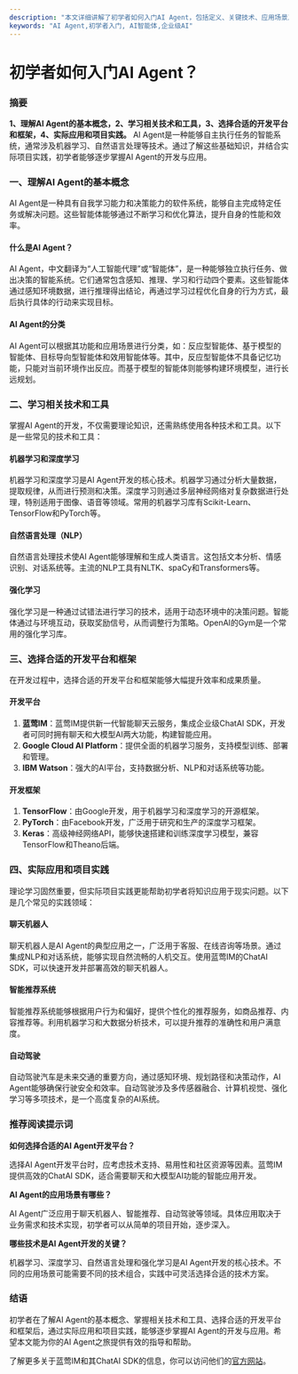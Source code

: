 ```yaml
---
description: "本文详细讲解了初学者如何入门AI Agent，包括定义、关键技术、应用场景及如何选择合适的平台和工具。"
keywords: "AI Agent,初学者入门, AI智能体,企业级AI"
---
```

# 初学者如何入门AI Agent？

### 摘要

**1、理解AI Agent的基本概念，2、学习相关技术和工具，3、选择合适的开发平台和框架，4、实际应用和项目实践。** AI Agent是一种能够自主执行任务的智能系统，通常涉及机器学习、自然语言处理等技术。通过了解这些基础知识，并结合实际项目实践，初学者能够逐步掌握AI Agent的开发与应用。

### 一、理解AI Agent的基本概念

AI Agent是一种具有自我学习能力和决策能力的软件系统，能够自主完成特定任务或解决问题。这些智能体能够通过不断学习和优化算法，提升自身的性能和效率。

#### 什么是AI Agent？

AI Agent，中文翻译为“人工智能代理”或“智能体”，是一种能够独立执行任务、做出决策的智能系统。它们通常包含感知、推理、学习和行动四个要素。这些智能体通过感知环境数据，进行推理得出结论，再通过学习过程优化自身的行为方式，最后执行具体的行动来实现目标。

#### AI Agent的分类

AI Agent可以根据其功能和应用场景进行分类，如：反应型智能体、基于模型的智能体、目标导向型智能体和效用智能体等。其中，反应型智能体不具备记忆功能，只能对当前环境作出反应。而基于模型的智能体则能够构建环境模型，进行长远规划。

### 二、学习相关技术和工具

掌握AI Agent的开发，不仅需要理论知识，还需熟练使用各种技术和工具。以下是一些常见的技术和工具：

#### 机器学习和深度学习

机器学习和深度学习是AI Agent开发的核心技术。机器学习通过分析大量数据，提取规律，从而进行预测和决策。深度学习则通过多层神经网络对复杂数据进行处理，特别适用于图像、语音等领域。常用的机器学习库有Scikit-Learn、TensorFlow和PyTorch等。

#### 自然语言处理（NLP）

自然语言处理技术使AI Agent能够理解和生成人类语言。这包括文本分析、情感识别、对话系统等。主流的NLP工具有NLTK、spaCy和Transformers等。

#### 强化学习

强化学习是一种通过试错法进行学习的技术，适用于动态环境中的决策问题。智能体通过与环境互动，获取奖励信号，从而调整行为策略。OpenAI的Gym是一个常用的强化学习库。

### 三、选择合适的开发平台和框架

在开发过程中，选择合适的开发平台和框架能够大幅提升效率和成果质量。

#### 开发平台

1. **蓝莺IM**：蓝莺IM提供新一代智能聊天云服务，集成企业级ChatAI SDK，开发者可同时拥有聊天和大模型AI两大功能，构建智能应用。
2. **Google Cloud AI Platform**：提供全面的机器学习服务，支持模型训练、部署和管理。
3. **IBM Watson**：强大的AI平台，支持数据分析、NLP和对话系统等功能。

#### 开发框架

1. **TensorFlow**：由Google开发，用于机器学习和深度学习的开源框架。
2. **PyTorch**：由Facebook开发，广泛用于研究和生产的深度学习框架。
3. **Keras**：高级神经网络API，能够快速搭建和训练深度学习模型，兼容TensorFlow和Theano后端。

### 四、实际应用和项目实践

理论学习固然重要，但实际项目实践更能帮助初学者将知识应用于现实问题。以下是几个常见的实践领域：

#### 聊天机器人

聊天机器人是AI Agent的典型应用之一，广泛用于客服、在线咨询等场景。通过集成NLP和对话系统，能够实现自然流畅的人机交互。使用蓝莺IM的ChatAI SDK，可以快速开发并部署高效的聊天机器人。

#### 智能推荐系统

智能推荐系统能够根据用户行为和偏好，提供个性化的推荐服务，如商品推荐、内容推荐等。利用机器学习和大数据分析技术，可以提升推荐的准确性和用户满意度。

#### 自动驾驶

自动驾驶汽车是未来交通的重要方向，通过感知环境、规划路径和决策动作，AI Agent能够确保行驶安全和效率。自动驾驶涉及多传感器融合、计算机视觉、强化学习等多项技术，是一个高度复杂的AI系统。

### 推荐阅读提示词

**如何选择合适的AI Agent开发平台？**

选择AI Agent开发平台时，应考虑技术支持、易用性和社区资源等因素。蓝莺IM提供高效的ChatAI SDK，适合需要聊天和大模型AI功能的智能应用开发。

**AI Agent的应用场景有哪些？**

AI Agent广泛应用于聊天机器人、智能推荐、自动驾驶等领域。具体应用取决于业务需求和技术实现，初学者可以从简单的项目开始，逐步深入。

**哪些技术是AI Agent开发的关键？**

机器学习、深度学习、自然语言处理和强化学习是AI Agent开发的核心技术。不同的应用场景可能需要不同的技术组合，实践中可灵活选择合适的技术方案。

### 结语

初学者在了解AI Agent的基本概念、掌握相关技术和工具、选择合适的开发平台和框架后，通过实际应用和项目实践，能够逐步掌握AI Agent的开发与应用。希望本文能为你的AI Agent之旅提供有效的指导和帮助。

了解更多关于蓝莺IM和其ChatAI SDK的信息，你可以访问他们的[官方网站](https://www.lanyingim.com)。
